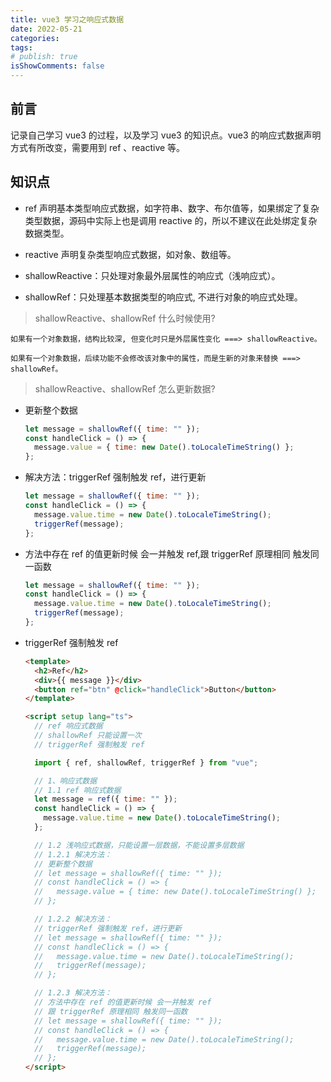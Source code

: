```yaml
---
title: vue3 学习之响应式数据
date: 2022-05-21
categories:
tags:
# publish: true
isShowComments: false
---
```


## 前言

记录自己学习 vue3 的过程，以及学习 vue3 的知识点。vue3 的响应式数据声明方式有所改变，需要用到 ref 、reactive 等。

## 知识点

- ref 声明基本类型响应式数据，如字符串、数字、布尔值等，如果绑定了复杂类型数据，源码中实际上也是调用 reactive 的，所以不建议在此处绑定复杂数据类型。
- reactive 声明复杂类型响应式数据，如对象、数组等。
- shallowReactive：只处理对象最外层属性的响应式（浅响应式）。

- shallowRef：只处理基本数据类型的响应式, 不进行对象的响应式处理。

> shallowReactive、shallowRef 什么时候使用?

    如果有一个对象数据，结构比较深, 但变化时只是外层属性变化 ===> shallowReactive。

    如果有一个对象数据，后续功能不会修改该对象中的属性，而是生新的对象来替换 ===> shallowRef。

> shallowReactive、shallowRef 怎么更新数据?

- 更新整个数据

  ```js
  let message = shallowRef({ time: "" });
  const handleClick = () => {
    message.value = { time: new Date().toLocaleTimeString() };
  };
  ```

- 解决方法：triggerRef 强制触发 ref，进行更新

  ```js
  let message = shallowRef({ time: "" });
  const handleClick = () => {
    message.value.time = new Date().toLocaleTimeString();
    triggerRef(message);
  };
  ```

- 方法中存在 ref 的值更新时候 会一并触发 ref,跟 triggerRef 原理相同 触发同一函数

  ```js
  let message = shallowRef({ time: "" });
  const handleClick = () => {
    message.value.time = new Date().toLocaleTimeString();
    triggerRef(message);
  };
  ```

- triggerRef 强制触发 ref

  ```html
  <template>
    <h2>Ref</h2>
    <div>{{ message }}</div>
    <button ref="btn" @click="handleClick">Button</button>
  </template>

  <script setup lang="ts">
    // ref 响应式数据
    // shallowRef 只能设置一次
    // triggerRef 强制触发 ref

    import { ref, shallowRef, triggerRef } from "vue";

    // 1、响应式数据
    // 1.1 ref 响应式数据
    let message = ref({ time: "" });
    const handleClick = () => {
      message.value.time = new Date().toLocaleTimeString();
    };

    // 1.2 浅响应式数据，只能设置一层数据，不能设置多层数据
    // 1.2.1 解决方法：
    // 更新整个数据
    // let message = shallowRef({ time: "" });
    // const handleClick = () => {
    //   message.value = { time: new Date().toLocaleTimeString() };
    // };

    // 1.2.2 解决方法：
    // triggerRef 强制触发 ref，进行更新
    // let message = shallowRef({ time: "" });
    // const handleClick = () => {
    //   message.value.time = new Date().toLocaleTimeString();
    //   triggerRef(message);
    // };

    // 1.2.3 解决方法：
    // 方法中存在 ref 的值更新时候 会一并触发 ref
    // 跟 triggerRef 原理相同 触发同一函数
    // let message = shallowRef({ time: "" });
    // const handleClick = () => {
    //   message.value.time = new Date().toLocaleTimeString();
    //   triggerRef(message);
    // };
  </script>
  ```
